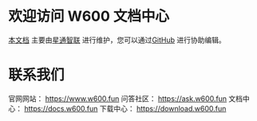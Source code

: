 # 欢迎访问 W600 文档中心

[本文档](http://docs.w600.fun) 主要由[星通智联](https://www.thingsturn.com) 进行维护，您可以通过[GitHub](https://github.com/w600/docs) 进行协助编辑。


# 联系我们

官网网站： https://www.w600.fun
问答社区： https://ask.w600.fun
文档中心： https://docs.w600.fun
下载中心： https://download.w600.fun

